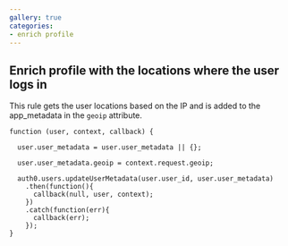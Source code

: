 ```yaml
---
gallery: true
categories:
- enrich profile
---
```

## Enrich profile with the locations where the user logs in

This rule gets the user locations based on the IP and is added to the app_metadata in the `geoip` attribute.

```
function (user, context, callback) {
  
  user.user_metadata = user.user_metadata || {};
  
  user.user_metadata.geoip = context.request.geoip;
  
  auth0.users.updateUserMetadata(user.user_id, user.user_metadata)
    .then(function(){
      callback(null, user, context);
    })
    .catch(function(err){
      callback(err);
    });
}
```
